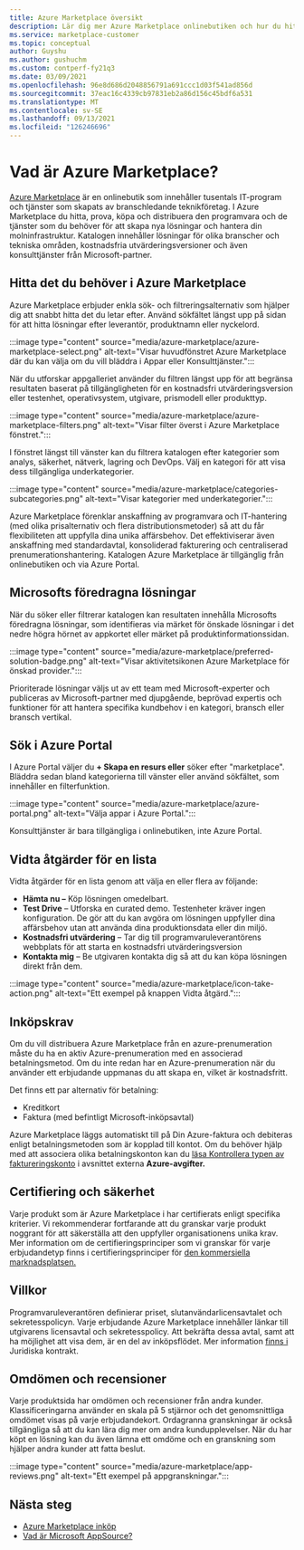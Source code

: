 ```yaml
---
title: Azure Marketplace översikt
description: Lär dig mer Azure Marketplace onlinebutiken och hur du hittar och provar programvara och lösningar.
ms.service: marketplace-customer
ms.topic: conceptual
author: Guyshu
ms.author: gushuchm
ms.custom: contperf-fy21q3
ms.date: 03/09/2021
ms.openlocfilehash: 96e8d686d2048856791a691ccc1d03f541ad856d
ms.sourcegitcommit: 37eac16c4339cb97831eb2a86d156c45bdf6a531
ms.translationtype: MT
ms.contentlocale: sv-SE
ms.lasthandoff: 09/13/2021
ms.locfileid: "126246696"
---
```

# <a name="what-is-azure-marketplace"></a>Vad är Azure Marketplace?

[Azure Marketplace](https://azuremarketplace.microsoft.com/marketplace/apps/category/security) är en onlinebutik som innehåller tusentals IT-program och tjänster som skapats av branschledande teknikföretag. I Azure Marketplace du hitta, prova, köpa och distribuera den programvara och de tjänster som du behöver för att skapa nya lösningar och hantera din molninfrastruktur. Katalogen innehåller lösningar för olika branscher och tekniska områden, kostnadsfria utvärderingsversioner och även konsulttjänster från Microsoft-partner.

## <a name="find-what-you-need-in-azure-marketplace"></a>Hitta det du behöver i Azure Marketplace

Azure Marketplace erbjuder enkla sök- och filtreringsalternativ som hjälper dig att snabbt hitta det du letar efter. Använd sökfältet längst upp på sidan för att hitta lösningar efter leverantör, produktnamn eller nyckelord.

:::image type="content" source="media/azure-marketplace/azure-marketplace-select.png" alt-text="Visar huvudfönstret Azure Marketplace där du kan välja om du vill bläddra i Appar eller Konsulttjänster.":::

När du utforskar appgalleriet använder du filtren längst upp för att begränsa resultaten baserat på tillgängligheten för en kostnadsfri utvärderingsversion eller testenhet, operativsystem, utgivare, prismodell eller produkttyp.

:::image type="content" source="media/azure-marketplace/azure-marketplace-filters.png" alt-text="Visar filter överst i Azure Marketplace fönstret.":::

I fönstret längst till vänster kan du filtrera katalogen efter kategorier som analys, säkerhet, nätverk, lagring och DevOps. Välj en kategori för att visa dess tillgängliga underkategorier.

:::image type="content" source="media/azure-marketplace/categories-subcategories.png" alt-text="Visar kategorier med underkategorier.":::

Azure Marketplace förenklar anskaffning av programvara och IT-hantering (med olika prisalternativ och flera distributionsmetoder) så att du får flexibiliteten att uppfylla dina unika affärsbehov. Det effektiviserar även anskaffning med standardavtal, konsoliderad fakturering och centraliserad prenumerationshantering. Katalogen Azure Marketplace är tillgänglig från onlinebutiken och via Azure Portal.

## <a name="microsoft-preferred-solutions"></a>Microsofts föredragna lösningar

När du söker eller filtrerar katalogen kan resultaten innehålla Microsofts föredragna lösningar, som identifieras via märket för önskade lösningar i det nedre högra hörnet av appkortet eller märket på produktinformationssidan.

:::image type="content" source="media/azure-marketplace/preferred-solution-badge.png" alt-text="Visar aktivitetsikonen Azure Marketplace för önskad provider.":::

Prioriterade lösningar väljs ut av ett team med Microsoft-experter och publiceras av Microsoft-partner med djupgående, beprövad expertis och funktioner för att hantera specifika kundbehov i en kategori, bransch eller bransch vertikal.

## <a name="search-in-the-azure-portal"></a>Sök i Azure Portal

I Azure Portal väljer du **+ Skapa en resurs eller** söker efter "marketplace". Bläddra sedan bland kategorierna till vänster eller använd sökfältet, som innehåller en filterfunktion.

:::image type="content" source="media/azure-marketplace/azure-portal.png" alt-text="Välja appar i Azure Portal.":::

Konsulttjänster är bara tillgängliga i onlinebutiken, inte Azure Portal.

## <a name="take-action-on-a-listing"></a>Vidta åtgärder för en lista

Vidta åtgärder för en lista genom att välja en eller flera av följande:

- **Hämta nu –** Köp lösningen omedelbart.
- **Test Drive** – Utforska en curated demo. Testenheter kräver ingen konfiguration. De gör att du kan avgöra om lösningen uppfyller dina affärsbehov utan att använda dina produktionsdata eller din miljö.
- **Kostnadsfri utvärdering** – Tar dig till programvaruleverantörens webbplats för att starta en kostnadsfri utvärderingsversion
- **Kontakta mig** – Be utgivaren kontakta dig så att du kan köpa lösningen direkt från dem.

:::image type="content" source="media/azure-marketplace/icon-take-action.png" alt-text="Ett exempel på knappen Vidta åtgärd.":::

## <a name="purchasing-requirements"></a>Inköpskrav

Om du vill distribuera Azure Marketplace från en azure-prenumeration måste du ha en aktiv Azure-prenumeration med en associerad betalningsmetod. Om du inte redan har en Azure-prenumeration när du använder ett erbjudande uppmanas du att skapa en, vilket är kostnadsfritt.

Det finns ett par alternativ för betalning:  

- Kreditkort
- Faktura (med befintligt Microsoft-inköpsavtal)

Azure Marketplace läggs automatiskt till på Din Azure-faktura och debiteras enligt betalningsmetoden som är kopplad till kontot. Om du behöver hjälp med att associera olika betalningskonton kan du [läsa Kontrollera typen av faktureringskonto](/azure/cost-management-billing/understand/understand-azure-marketplace-charges#check-billing-account-type) i avsnittet externa **Azure-avgifter.**

## <a name="certification-and-security"></a>Certifiering och säkerhet

Varje produkt som är Azure Marketplace i har certifierats enligt specifika kriterier. Vi rekommenderar fortfarande att du granskar varje produkt noggrant för att säkerställa att den uppfyller organisationens unika krav. Mer information om de certifieringsprinciper som vi granskar för varje erbjudandetyp finns i certifieringsprinciper för [den kommersiella marknadsplatsen.](/legal/marketplace/certification-policies)

## <a name="terms-and-conditions"></a>Villkor

Programvaruleverantören definierar priset, slutanvändarlicensavtalet och sekretesspolicyn. Varje erbjudande Azure Marketplace innehåller länkar till utgivarens licensavtal och sekretesspolicy. Att bekräfta dessa avtal, samt att ha möjlighet att visa dem, är en del av inköpsflödet. Mer information [finns i](legal-contracts.md) Juridiska kontrakt.

## <a name="ratings-and-reviews"></a>Omdömen och recensioner

Varje produktsida har omdömen och recensioner från andra kunder. Klassificeringarna använder en skala på 5 stjärnor och det genomsnittliga omdömet visas på varje erbjudandekort. Ordagranna granskningar är också tillgängliga så att du kan lära dig mer om andra kundupplevelser. När du har köpt en lösning kan du även lämna ett omdöme och en granskning som hjälper andra kunder att fatta beslut.

:::image type="content" source="media/azure-marketplace/app-reviews.png" alt-text="Ett exempel på appgranskningar.":::

## <a name="next-steps"></a>Nästa steg

- [Azure Marketplace inköp](azure-purchasing-invoicing.md)
- [Vad är Microsoft AppSource?](appsource-overview.md)

